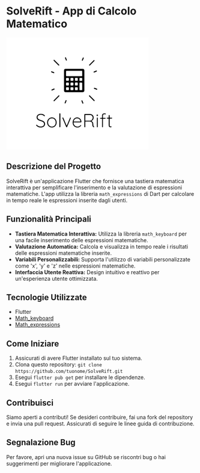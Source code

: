 # SolveRift - App di Calcolo Matematico

![SolveRift_Logo](img/logo.png)

## Descrizione del Progetto

SolveRift è un'applicazione Flutter che fornisce una tastiera matematica interattiva per semplificare l'inserimento e la valutazione di espressioni matematiche. L'app utilizza la libreria `math_expressions` di Dart per calcolare in tempo reale le espressioni inserite dagli utenti.

## Funzionalità Principali

- **Tastiera Matematica Interattiva:** Utilizza la libreria `math_keyboard` per una facile inserimento delle espressioni matematiche.
- **Valutazione Automatica:** Calcola e visualizza in tempo reale i risultati delle espressioni matematiche inserite.
- **Variabili Personalizzabili:** Supporta l'utilizzo di variabili personalizzate come 'x', 'y' e 'z' nelle espressioni matematiche.
- **Interfaccia Utente Reattiva:** Design intuitivo e reattivo per un'esperienza utente ottimizzata.

## Tecnologie Utilizzate

- Flutter
- [Math_keyboard](https://pub.dev/packages/math_keyboard)
- [Math_expressions](https://pub.dev/packages/math_expressions)

## Come Iniziare

1. Assicurati di avere Flutter installato sul tuo sistema.
2. Clona questo repository: `git clone https://github.com/tuonome/SolveRift.git`
3. Esegui `flutter pub get` per installare le dipendenze.
4. Esegui `flutter run` per avviare l'applicazione.

## Contribuisci

Siamo aperti a contributi! Se desideri contribuire, fai una fork del repository e invia una pull request. Assicurati di seguire le linee guida di contribuzione.

## Segnalazione Bug

Per favore, apri una nuova issue su GitHub se riscontri bug o hai suggerimenti per migliorare l'applicazione.
